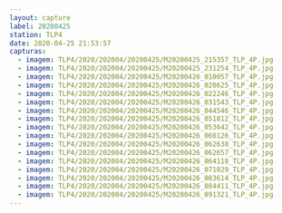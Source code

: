 ```yaml
---
layout: capture
label: 20200425
station: TLP4
date: 2020-04-25 21:53:57
capturas:
  - imagem: TLP4/2020/202004/20200425/M20200425_215357_TLP_4P.jpg
  - imagem: TLP4/2020/202004/20200425/M20200425_231254_TLP_4P.jpg
  - imagem: TLP4/2020/202004/20200425/M20200426_010057_TLP_4P.jpg
  - imagem: TLP4/2020/202004/20200425/M20200426_020625_TLP_4P.jpg
  - imagem: TLP4/2020/202004/20200425/M20200426_022246_TLP_4P.jpg
  - imagem: TLP4/2020/202004/20200425/M20200426_031543_TLP_4P.jpg
  - imagem: TLP4/2020/202004/20200425/M20200426_044546_TLP_4P.jpg
  - imagem: TLP4/2020/202004/20200425/M20200426_051812_TLP_4P.jpg
  - imagem: TLP4/2020/202004/20200425/M20200426_053642_TLP_4P.jpg
  - imagem: TLP4/2020/202004/20200425/M20200426_060126_TLP_4P.jpg
  - imagem: TLP4/2020/202004/20200425/M20200426_062638_TLP_4P.jpg
  - imagem: TLP4/2020/202004/20200425/M20200426_062657_TLP_4P.jpg
  - imagem: TLP4/2020/202004/20200425/M20200426_064118_TLP_4P.jpg
  - imagem: TLP4/2020/202004/20200425/M20200426_071029_TLP_4P.jpg
  - imagem: TLP4/2020/202004/20200425/M20200426_083614_TLP_4P.jpg
  - imagem: TLP4/2020/202004/20200425/M20200426_084411_TLP_4P.jpg
  - imagem: TLP4/2020/202004/20200425/M20200426_091321_TLP_4P.jpg
---
```

